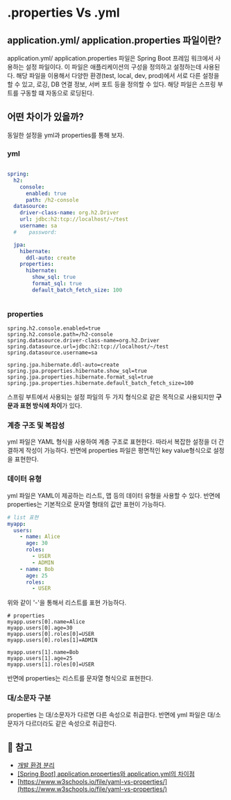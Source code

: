 # .properties Vs .yml

## application.yml/ application.properties 파일이란?

application.yml/ application.properties 파일은 Spring Boot 프레임 워크에서 사용하는 설정 파일이다. 이 파일은 애플리케이션의 구성을 정의하고 설정하는데 사용된다.
해당 파일을 이용해서 다양한 환경(test, local, dev, prod)에서 서로 다른 설정을 할 수 있고, 로깅, DB 연결 정보, 서버 포트 등을 정의할 수 있다.
해당 파일은 스프링 부트를 구동할 떄 자동으로 로딩된다.

## 어떤 차이가 있을까?

동일한 설정을 yml과 properties를 통해 보자.

### yml
```yaml

spring:
  h2:
    console:
      enabled: true
      path: /h2-console
  datasource:
    driver-class-name: org.h2.Driver
    url: jdbc:h2:tcp://localhost/~/test
    username: sa
  #    password:

  jpa:
    hibernate:
      ddl-auto: create
    properties:
      hibernate:
        show_sql: true
        format_sql: true
        default_batch_fetch_size: 100



```

### properties

```properties
spring.h2.console.enabled=true
spring.h2.console.path=/h2-console
spring.datasource.driver-class-name=org.h2.Driver
spring.datasource.url=jdbc:h2:tcp://localhost/~/test
spring.datasource.username=sa

spring.jpa.hibernate.ddl-auto=create
spring.jpa.properties.hibernate.show_sql=true
spring.jpa.properties.hibernate.format_sql=true
spring.jpa.properties.hibernate.default_batch_fetch_size=100
```

스프링 부트에서 사용되는 설정 파일의 두 가지 형식으로 같은 목적으로 사용되지만 **구문과 표현 방식에 차이**가 있다.

### 계층 구조 및 복잡성
yml 파일은 YAML 형식을 사용하여 계층 구조로 표현한다. 따라서 복잡한 설정을 더 간결하게 작성이 가능하다. 반면에 properties 파일은 평면적인 key value형식으로 설정을 표현한다.

### 데이터 유형
yml 파일은 YAML이 제공하는 리스트, 맵 등의 데이터 유형을 사용할 수 있다. 반면에 properties는 기본적으로 문자열 형태의 값만 표현이 가능하다.

```yaml
# list 표현
myapp:
  users:
    - name: Alice
      age: 30
      roles:
        - USER
        - ADMIN
    - name: Bob
      age: 25
      roles:
        - USER
```
위와 같이 '-'을 통해서 리스트를 표현 가능하다. 

```properties
# properties
myapp.users[0].name=Alice
myapp.users[0].age=30
myapp.users[0].roles[0]=USER
myapp.users[0].roles[1]=ADMIN

myapp.users[1].name=Bob
myapp.users[1].age=25
myapp.users[1].roles[0]=USER
```
반면에 properties는 리스트를 문자열 형식으로 표현한다.

### 대/소문자 구분
properties 는 대/소문자가 다르면 다른 속성으로 취급한다. 반면에 yml 파일은 대/소문자가 다르더라도 같은 속성으로 취급한다.

## 📗 참고
* [개발 환경 분리](https://bigpel66.oopy.io/5c650fcd-a600-465c-915e-b5b729d16ef1)
* [[Spring Boot] application.properties와 application.yml의 차이점](https://colabear754.tistory.com/90)
* [https://www.w3schools.io/file/yaml-vs-properties/](https://www.w3schools.io/file/yaml-vs-properties/)